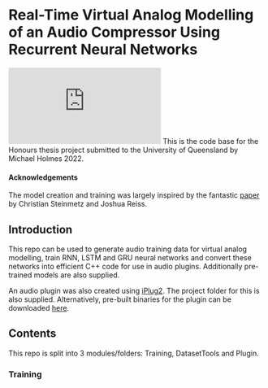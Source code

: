# Real-Time Virtual Analog Modelling of an Audio Compressor Using Recurrent Neural Networks
![](https://drive.hcloudh.com/s/fMMaQw5z6gT4iea/download/Poster1.pdf)
This is the code base for the Honours thesis project submitted to the University of Queensland by Michael Holmes 2022.

#### Acknowledgements
The model creation and training was largely inspired by the fantastic [paper](https://arxiv.org/abs/2102.06200) by Christian Steinmetz and Joshua Reiss.

## Introduction
This repo can be used to generate audio training data for virtual analog modelling, train RNN, LSTM and GRU neural networks and convert these networks into efficient C++ code for use in audio plugins. Additionally pre-trained models are also supplied.

An audio plugin was also created using [iPlug2](https://github.com/iPlug2/iPlug2). The project folder for this is also supplied. Alternatively, pre-built binaries for the plugin can be downloaded [here](https://hcloudh.com/nextcloud/s/mxBCBoyYKQzmjcL).


## Contents
This repo is split into 3 modules/folders: Training, DatasetTools and Plugin. 

### Training
